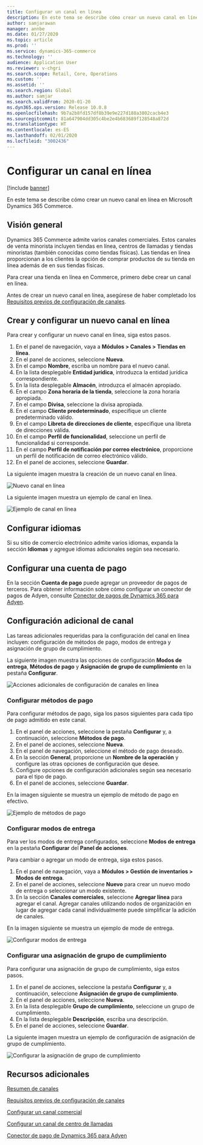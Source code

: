 ```yaml
---
title: Configurar un canal en línea
description: En este tema se describe cómo crear un nuevo canal en línea en Microsoft Dynamics 365 Commerce.
author: samjarawan
manager: annbe
ms.date: 01/27/2020
ms.topic: article
ms.prod: ''
ms.service: dynamics-365-commerce
ms.technology: ''
audience: Application User
ms.reviewer: v-chgri
ms.search.scope: Retail, Core, Operations
ms.custom: ''
ms.assetid: ''
ms.search.region: Global
ms.author: samjar
ms.search.validFrom: 2020-01-20
ms.dyn365.ops.version: Release 10.0.8
ms.openlocfilehash: 9b7a2b8fd157df8b39e9e227d188a3802cacb4e3
ms.sourcegitcommit: 81a647904dd305c4be2e4b683689f128548a872d
ms.translationtype: HT
ms.contentlocale: es-ES
ms.lasthandoff: 02/01/2020
ms.locfileid: "3002436"
---
```

# <a name="set-up-an-online-channel"></a>Configurar un canal en línea


[!include [banner](includes/banner.md)]

En este tema se describe cómo crear un nuevo canal en línea en Microsoft Dynamics 365 Commerce.

## <a name="overview"></a>Visión general

Dynamics 365 Commerce admite varios canales comerciales. Estos canales de venta minorista incluyen tiendas en línea, centros de llamadas y tiendas minoristas (también conocidas como tiendas físicas). Las tiendas en línea proporcionan a los clientes la opción de comprar productos de su tienda en línea además de en sus tiendas físicas.

Para crear una tienda en línea en Commerce, primero debe crear un canal en línea. 

Antes de crear un nuevo canal en línea, asegúrese de haber completado los [Requisitos previos de configuración de canales](channels-prerequisites.md).

## <a name="create-and-configure-a-new-online-channel"></a>Crear y configurar un nuevo canal en línea

Para crear y configurar un nuevo canal en línea, siga estos pasos.

1. En el panel de navegación, vaya a **Módulos \> Canales \> Tiendas en línea**.
1. En el panel de acciones, seleccione **Nueva**.
1. En el campo **Nombre**, escriba un nombre para el nuevo canal.
1. En la lista desplegable **Entidad jurídica**, introduzca la entidad jurídica correspondiente.
1. En la lista desplegable **Almacén**, introduzca el almacén apropiado.
1. En el campo **Zona horaria de la tienda**, seleccione la zona horaria apropiada.
1. En el campo **Divisa**, seleccione la divisa apropiada.
1. En el campo **Cliente predeterminado**, especifique un cliente predeterminado válido.
1. En el campo **Libreta de direcciones de cliente**, especifique una libreta de direcciones válida.
1. En el campo **Perfil de funcionalidad**, seleccione un perfil de funcionalidad si corresponde.
1. En el campo **Perfil de notificación por correo electrónico**, proporcione un perfil de notificación de correo electrónico válido.
1. En el panel de acciones, seleccione **Guardar**.

La siguiente imagen muestra la creación de un nuevo canal en línea.

![Nuevo canal en línea](media/channel-setup-online-1.png)

La siguiente imagen muestra un ejemplo de canal en línea.

![Ejemplo de canal en línea](media/channel-setup-online-2.png)

## <a name="set-up-languages"></a>Configurar idiomas

Si su sitio de comercio electrónico admite varios idiomas, expanda la sección **Idiomas** y agregue idiomas adicionales según sea necesario.

## <a name="set-up-payment-account"></a>Configurar una cuenta de pago

En la sección **Cuenta de pago** puede agregar un proveedor de pagos de terceros. Para obtener información sobre cómo configurar un conector de pagos de Adyen, consulte [Conector de pagos de Dynamics 365 para Adyen](../retail/dev-itpro/adyen-connector.md).

## <a name="additional-channel-set-up"></a>Configuración adicional de canal

Las tareas adicionales requeridas para la configuración del canal en línea incluyen: configuración de métodos de pago, modos de entrega y asignación de grupo de cumplimiento.

La siguiente imagen muestra las opciones de configuración **Modos de entrega**, **Métodos de pago** y **Asignación de grupo de cumplimiento** en la pestaña **Configurar**.

![Acciones adicionales de configuración de canales en línea](media/channel-setup-online-3.png)

### <a name="set-up-payment-methods"></a>Configurar métodos de pago

Para configurar métodos de pago, siga los pasos siguientes para cada tipo de pago admitido en este canal.

1. En el panel de acciones, seleccione la pestaña **Configurar** y, a continuación, seleccione **Métodos de pago**.
1. En el panel de acciones, seleccione **Nueva**.
1. En el panel de navegación, seleccione el método de pago deseado.
1. En la sección **General**, proporcione un **Nombre de la operación** y configure las otras opciones de configuración que desee.
1. Configure opciones de configuración adicionales según sea necesario para el tipo de pago.
1. En el panel de acciones, seleccione **Guardar**.

En la imagen siguiente se muestra un ejemplo de método de pago en efectivo.

![Ejemplo de métodos de pago](media/channel-setup-retail-5.png)

### <a name="set-up-modes-of-delivery"></a>Configurar modos de entrega

Para ver los modos de entrega configurados, seleccione **Modos de entrega** en la pestaña **Configurar** del **Panel de acciones**.  

Para cambiar o agregar un modo de entrega, siga estos pasos.

1. En el panel de navegación, vaya a **Módulos \> Gestión de inventarios \> Modos de entrega**.
1. En el panel de acciones, seleccione **Nuevo** para crear un nuevo modo de entrega o seleccionar un modo existente.
1. En la sección **Canales comerciales**, seleccione **Agregar línea** para agregar el canal. Agregar canales utilizando nodos de organización en lugar de agregar cada canal individualmente puede simplificar la adición de canales.

En la imagen siguiente se muestra un ejemplo de mode de entrega.

![Configurar modos de entrega](media/channel-setup-retail-7.png)

### <a name="set-up-a-fulfillment-group-assignment"></a>Configurar una asignación de grupo de cumplimiento

Para configurar una asignación de grupo de cumplimiento, siga estos pasos.

1. En el panel de acciones, seleccione la pestaña **Configurar** y, a continuación, seleccione **Asignación de grupo de cumplimiento**.
1. En el panel de acciones, seleccione **Nueva**.
1. En la lista desplegable **Grupo de cumplimiento**, seleccione un grupo de cumplimiento.
1. En la lista desplegable **Descripción**, escriba una descripción.
1. En el panel de acciones, seleccione **Guardar**.

La siguiente imagen muestra un ejemplo de configuración de asignación de grupo de cumplimiento.

![Configurar la asignación de grupo de cumplimiento](media/channel-setup-retail-9.png)

## <a name="additional-resources"></a>Recursos adicionales

[Resumen de canales](channels-overview.md)

[Requisitos previos de configuración de canales](channels-prerequisites.md)

[Configurar un canal comercial](channel-setup-retail.md)

[Configurar un canal de centro de llamadas](channel-setup-callcenter.md)

[Conector de pago de Dynamics 365 para Adyen](../retail/dev-itpro/adyen-connector.md)
